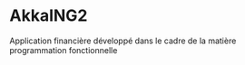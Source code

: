 # AkkaING2
Application financière développé dans le cadre de la matière programmation fonctionnelle
